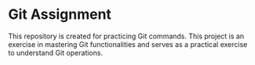 # Git Assignment
This repository is created for practicing Git commands.
This project is an exercise in mastering Git functionalities and serves as a practical exercise to understand Git operations.
